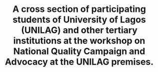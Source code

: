 ---
title: "A cross section of participating students of University of Lagos (UNILAG) and other tertiary institutions at the workshop on National Quality Campaign and Advocacy at the UNILAG premises."
image: /uploads/unilag-03.jpg
dimensions: 1012x675
---